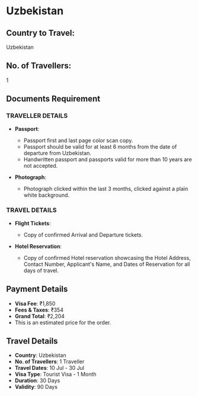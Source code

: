 # Uzbekistan

## Country to Travel:
Uzbekistan

## No. of Travellers:
1

## Documents Requirement

### TRAVELLER DETAILS

- **Passport**:
  - Passport first and last page color scan copy.
  - Passport should be valid for at least 6 months from the date of departure from Uzbekistan.
  - Handwritten passport and passports valid for more than 10 years are not accepted.

- **Photograph**:
  - Photograph clicked within the last 3 months, clicked against a plain white background.

### TRAVEL DETAILS

- **Flight Tickets**:
  - Copy of confirmed Arrival and Departure tickets.

- **Hotel Reservation**:
  - Copy of confirmed Hotel reservation showcasing the Hotel Address, Contact Number, Applicant's Name, and Dates of Reservation for all days of travel.

## Payment Details

- **Visa Fee**: ₹1,850
- **Fees & Taxes**: ₹354
- **Grand Total**: ₹2,204
- This is an estimated price for the order.

## Travel Details

- **Country**: Uzbekistan
- **No. of Travellers**: 1 Traveller
- **Travel Dates**: 10 Jul - 30 Jul
- **Visa Type**: Tourist Visa - 1 Month
- **Duration**: 30 Days
- **Validity**: 90 Days

